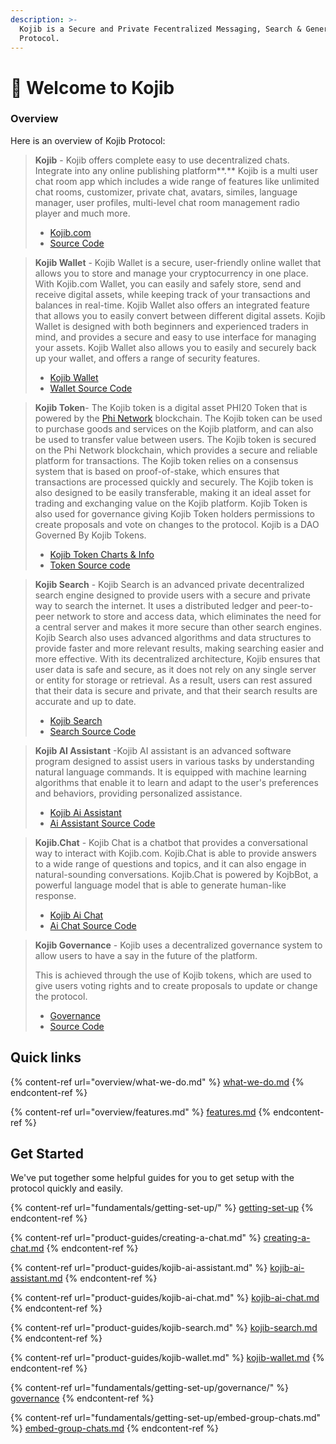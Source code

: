 ```yaml
---
description: >-
  Kojib is a Secure and Private Fecentralized Messaging, Search & Generative Ai
  Protocol.
---
```


# 👋 Welcome to Kojib

### Overview

Here is an overview of Kojib Protocol:

> **Kojib** - Kojib offers complete easy to use decentralized chats. Integrate into any online publishing platform**.** Kojib is a multi user chat room app which includes a wide range of features like unlimited chat rooms, customizer, private chat, avatars, similes, language manager, user profiles, multi-level chat room management radio player and much more.
>
> * [Kojib.com](https://kojib.com)
> * [Source Code](https://github.com/kojibchat/kojib)

> **Kojib Wallet** - Kojib Wallet is a secure, user-friendly online wallet that allows you to store and manage your cryptocurrency in one place. With Kojib.com Wallet, you can easily and safely store, send and receive digital assets, while keeping track of your transactions and balances in real-time. Kojib Wallet also offers an integrated feature that allows you to easily convert between different digital assets. Kojib Wallet is designed with both beginners and experienced traders in mind, and provides a secure and easy to use interface for managing your assets. Kojib Wallet also allows you to easily and securely back up your wallet, and offers a range of security features.&#x20;
>
> * [Kojib Wallet](https://wallet.kojib.com)
> * [Wallet Source Code](https://github.com/kojibchat/kojibwallet)

> **Kojib Token**- The Kojib token is a digital asset PHI20 Token that is powered by the [Phi Network](https://phi.network) blockchain. The Kojib token can be used to purchase goods and services on the Kojib platform, and can also be used to transfer value between users. The Kojib token is secured on the Phi Network blockchain, which provides a secure and reliable platform for transactions. The Kojib token relies on a consensus system that is based on proof-of-stake, which ensures that transactions are processed quickly and securely. The Kojib token is also designed to be easily transferable, making it an ideal asset for trading and exchanging value on the Kojib platform. Kojib Token is also used for governance giving Kojib Token holders permissions to create proposals and vote on changes to the protocol. Kojib is a DAO Governed By Kojib Tokens.&#x20;
>
> * [Kojib Token Charts & Info](https://app.phi.exchange/info/token/0x1e3c681cef5ee05112187f61d21401310f8eba21)
> * [Token Source code ](https://github.com/kojibchat/kojibtoken)

> **Kojib Search** - Kojib Search is an advanced private decentralized search engine designed to provide users with a secure and private way to search the internet. It uses a distributed ledger and peer-to-peer network to store and access data, which eliminates the need for a central server and makes it more secure than other search engines. Kojib Search also uses advanced algorithms and data structures to provide faster and more relevant results, making searching easier and more effective. With its decentralized architecture, Kojib ensures that user data is safe and secure, as it does not rely on any single server or entity for storage or retrieval. As a result, users can rest assured that their data is secure and private, and that their search results are accurate and up to date.
>
> * [Kojib Search](https://search.kojib.com)
> * [Search Source Code](https://github.com/kojibchat/search)

> **Kojib AI Assistant** -Kojib AI assistant is an advanced software program designed to assist users in various tasks by understanding natural language commands. It is equipped with machine learning algorithms that enable it to learn and adapt to the user's preferences and behaviors, providing personalized assistance.&#x20;
>
> * [Kojib Ai Assistant](https://ai.kojib.com)
> * [Ai Assistant Source Code](https://github.com/kojibchat/ai)

> **Kojib.Chat** - Kojib Chat is a chatbot that provides a conversational way to interact with Kojib.com. Kojib.Chat is able to provide answers to a wide range of questions and topics, and it can also engage in natural-sounding conversations. Kojib.Chat is powered by KojbBot, a powerful language model that is able to generate human-like response.
>
> * [Kojib Ai Chat](https://kojib.chat)
> * [Ai Chat Source Code](https://github.com/kojibchat/ai)

> **Kojib Governance** - Kojib uses a decentralized governance system to allow users to have a say in the future of the platform.&#x20;
>
> This is achieved through the use of Kojib tokens, which are used to give users voting rights and to create proposals to update or change the protocol.&#x20;
>
> * [Governance](https://docs.kojib.com/kojib-docs/fundamentals/getting-set-up/governance)
> * [Source Code](https://github.com/kojibchat/snapshot-spaces)

## Quick links

{% content-ref url="overview/what-we-do.md" %}
[what-we-do.md](overview/what-we-do.md)
{% endcontent-ref %}

{% content-ref url="overview/features.md" %}
[features.md](overview/features.md)
{% endcontent-ref %}

## Get Started

We've put together some helpful guides for you to get setup with the protocol quickly and easily.

{% content-ref url="fundamentals/getting-set-up/" %}
[getting-set-up](fundamentals/getting-set-up/)
{% endcontent-ref %}

{% content-ref url="product-guides/creating-a-chat.md" %}
[creating-a-chat.md](product-guides/creating-a-chat.md)
{% endcontent-ref %}

{% content-ref url="product-guides/kojib-ai-assistant.md" %}
[kojib-ai-assistant.md](product-guides/kojib-ai-assistant.md)
{% endcontent-ref %}

{% content-ref url="product-guides/kojib-ai-chat.md" %}
[kojib-ai-chat.md](product-guides/kojib-ai-chat.md)
{% endcontent-ref %}

{% content-ref url="product-guides/kojib-search.md" %}
[kojib-search.md](product-guides/kojib-search.md)
{% endcontent-ref %}

{% content-ref url="product-guides/kojib-wallet.md" %}
[kojib-wallet.md](product-guides/kojib-wallet.md)
{% endcontent-ref %}

{% content-ref url="fundamentals/getting-set-up/governance/" %}
[governance](fundamentals/getting-set-up/governance/)
{% endcontent-ref %}

{% content-ref url="fundamentals/getting-set-up/embed-group-chats.md" %}
[embed-group-chats.md](fundamentals/getting-set-up/embed-group-chats.md)
{% endcontent-ref %}
